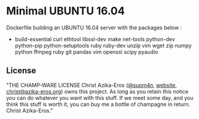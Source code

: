 # Minimal UBUNTU 16.04
Dockerfile building an UBUNTU 16.04 server with the packages below :
- build-essential
curl
ethtool
libssl-dev
make 
net-tools 
python-dev 
python-pip 
python-setuptools 
ruby 
ruby-dev 
unzip 
vim 
wget 
zip
numpy
python
ffmpeg
ruby
git
pandas
vim
openssl
scipy
pyaudio

## License

"THE CHAMP-WARE LICENSE
Christ Azika-Eros ([@supm4n](http://twitter.com/supm4n), 
[website](http://christ.azika-eros.org), christ@azika-eros.org) owns this project. 
As long as you retain this notice you can do whatever you want with this stuff. 
If we meet some day, and you think this stuff is worth it, you can buy me a bottle
of champagne in return. Christ Azika-Eros."
